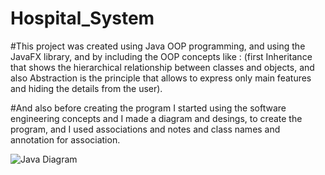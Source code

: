 # Hospital_System

#This project was created using Java OOP programming, and using the JavaFX library, and by including the OOP concepts like : 
(first Inheritance that shows the hierarchical relationship between classes and objects, and also 
Abstraction is the principle that allows to express only main features and hiding the details from the user).

#And also before creating the program I started using the software engineering concepts and I made a diagram and desings,
to create the program, and I used associations and notes and class names and annotation for association.

![Java Diagram](https://user-images.githubusercontent.com/74671857/139912773-12fe9e4f-41a6-4992-8527-a59a5166fe2c.JPG)

